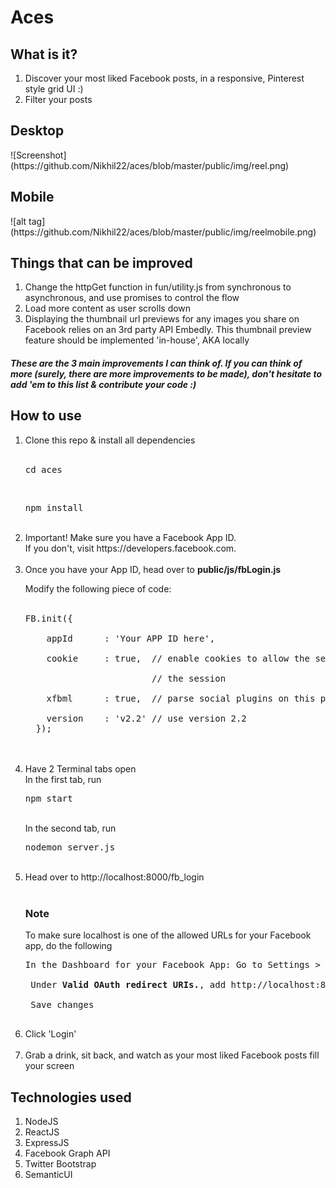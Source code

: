 <h1>Aces</h1>

<h2>What is it?</h2>

<ol>
  <li>Discover your most liked Facebook posts, in a responsive, Pinterest style grid UI :)</li>
  <li>Filter your posts</li>
</ol>

<h2>Desktop</h2>
![Screenshot](https://github.com/Nikhil22/aces/blob/master/public/img/reel.png)

<h2>Mobile</h2>
![alt tag](https://github.com/Nikhil22/aces/blob/master/public/img/reelmobile.png)

<h2>Things that can be improved</h2>
<ol>
<li>Change the httpGet function in fun/utility.js from synchronous to asynchronous, and use promises to control the flow</li>
<li>Load more content as user scrolls down</li>
<li>Displaying the thumbnail url previews for any images you share on Facebook relies on an 3rd party API Embedly. This thumbnail preview feature should be implemented 'in-house', AKA locally</li>
</ol>

<h5>These are the 3 main improvements I can think of. If you can think of more (surely, there are more improvements to be made), don't hesitate to add 'em to this list & contribute your code :) </h5>

<h2>How to use</h2>

<ol>
  <li>Clone this repo & install all dependencies</li> <br>
  <pre>cd aces</pre> <br>
  <pre>npm install</pre> <br>

  <li>Important! Make sure you have a Facebook App ID. <br> If you don't, visit https://developers.facebook.com.</li> <br>

  <li>
  Once you have your App ID, head over to <strong>public/js/fbLogin.js</strong> <br>

  Modify the following piece of code: <br> <br>

  <pre>FB.init({<br>
    appId      : 'Your APP ID here',<br>
    cookie     : true,  // enable cookies to allow the server to access<br>
                        // the session<br>
    xfbml      : true,  // parse social plugins on this page<br>
    version    : 'v2.2' // use version 2.2
  });</pre> <br> <br>
  </li>

   <li>
    Have 2 Terminal tabs open <br>
    In the first tab, run <pre>npm start</pre> <br>
    In the second tab, run <pre>nodemon server.js</pre>
   </li> <br>

   <li>Head over to http://localhost:8000/fb_login</li> <br>

   <h3>Note</h3> To make sure localhost is one of the allowed URLs for your Facebook app, do the following <br>

   <pre>In the Dashboard for your Facebook App: Go to Settings > Advanced <br> <br> Under <strong>Valid OAuth redirect URIs.</strong>, add http://localhost:8000/ <br> <br> Save changes
   </pre>

   <li>Click 'Login'</li> <br>
   <li>Grab a drink, sit back, and watch as your most liked Facebook posts fill your screen</li>
 </ol>

<h2>Technologies used</h2>

<ol>
  <li>NodeJS</li>
  <li>ReactJS</li>
  <li>ExpressJS</li>
  <li>Facebook Graph API</li>
  <li>Twitter Bootstrap</li>
  <li>SemanticUI</li>
</ol>
